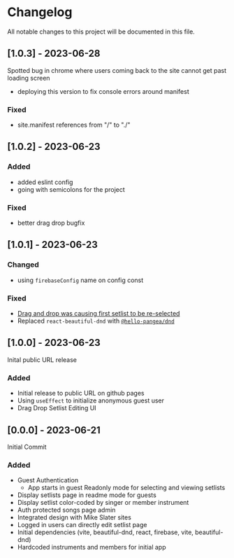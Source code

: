 # Changelog

All notable changes to this project will be documented in this file.

## [1.0.3] - 2023-06-28

Spotted bug in chrome where users coming back to the site cannot get past loading screen

- deploying this version to fix console errors around manifest

### Fixed

- site.manifest references from "/" to "./"


## [1.0.2] - 2023-06-23

### Added

- added eslint config
- going with semicolons for the project

### Fixed

- better drag drop bugfix

## [1.0.1] - 2023-06-23

### Changed

- using `firebaseConfig` name on config const

### Fixed

- [Drag and drop was causing first setlist to be re-selected](https://trello.com/c/q4s8CWOE)
- Replaced `react-beautiful-dnd` with [`@hello-pangea/dnd`](https://github.com/hello-pangea/dnd)

## [1.0.0] - 2023-06-23

Inital public URL release

### Added

- Initial release to public URL on github pages
- Using `useEffect` to initialize anonymous guest user
- Drag Drop Setlist Editing UI

## [0.0.0] - 2023-06-21

Initial Commit

### Added

- Guest Authentication
  - App starts in guest Readonly mode for selecting and viewing setlists
- Display setlists page in readme mode for guests
- Display setlist color-coded by singer or member instrument
- Auth protected songs page admin
- Integrated design with Mike Slater sites
- Logged in users can directly edit setlist page
- Initial dependencies (vite, beautiful-dnd, react, firebase, vite, beautiful-dnd)
- Hardcoded instruments and members for initial app

